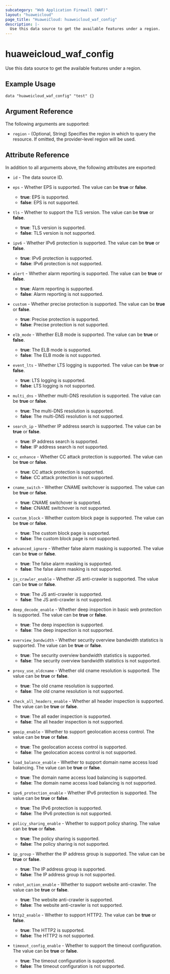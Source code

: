 ```yaml
---
subcategory: "Web Application Firewall (WAF)"
layout: "huaweicloud"
page_title: "HuaweiCloud: huaweicloud_waf_config"
description: |-
  Use this data source to get the available features under a region.
---
```


# huaweicloud_waf_config

Use this data source to get the available features under a region.

## Example Usage

```hcl
data "huaweicloud_waf_config" "test" {}
```

## Argument Reference

The following arguments are supported:

* `region` - (Optional, String) Specifies the region in which to query the resource.
  If omitted, the provider-level region will be used.

## Attribute Reference

In addition to all arguments above, the following attributes are exported:

* `id` - The data source ID.

* `eps` - Whether EPS is supported.
  The value can be **true** or **false**.
  + **true**: EPS is supported.
  + **false**: EPS is not supported.

* `tls` - Whether to support the TLS version.
  The value can be **true** or **false**.
  + **true**: TLS version is supported.
  + **false**: TLS version is not supported.

* `ipv6` - Whether IPv6 protection is supported.
  The value can be **true** or **false**.
  + **true**: IPv6 protection is supported.
  + **false**: IPv6 protection is not supported.

* `alert` - Whether alarm reporting is supported.
  The value can be **true** or **false**.
  + **true**: Alarm reporting is supported.
  + **false**: Alarm reporting is not supported.

* `custom` - Whether precise protection is supported.
  The value can be **true** or **false**.
  + **true**: Precise protection is supported.
  + **false**: Precise protection is not supported.

* `elb_mode` - Whether ELB mode is supported.
  The value can be **true** or **false**.
  + **true**: The ELB mode is supported.
  + **false**: The ELB mode is not supported.

* `event_lts` - Whether LTS logging is supported.
  The value can be **true** or **false**.
  + **true**: LTS logging is supported.
  + **false**: LTS logging is not supported.

* `multi_dns` - Whether multi-DNS resolution is supported.
  The value can be **true** or **false**.
  + **true**: The multi-DNS resolution is supported.
  + **false**: The multi-DNS resolution is not supported.

* `search_ip` - Whether IP address search is supported.
  The value can be **true** or **false**.
  + **true**: IP address search is supported.
  + **false**: IP address search is not supported.

* `cc_enhance` - Whether CC attack protection is supported.
  The value can be **true** or **false**.
  + **true**: CC attack protection is supported.
  + **false**: CC attack protection is not supported.

* `cname_switch` - Whether CNAME switchover is supported.
  The value can be **true** or **false**.
  + **true**: CNAME switchover is supported.
  + **false**: CNAME switchover is not supported.

* `custom_block` - Whether custom block page is supported.
  The value can be **true** or **false**.
  + **true**: The custom block page is supported.
  + **false**: The custom block page is not supported.

* `advanced_ignore` - Whether false alarm masking is supported.
  The value can be **true** or **false**.
  + **true**: The false alarm masking is supported.
  + **false**: The false alarm masking is not supported.

* `js_crawler_enable` - Whether JS anti-crawler is supported.
  The value can be **true** or **false**.
  + **true**: The JS anti-crawler is supported.
  + **false**: The JS anti-crawler is not supported.

* `deep_decode_enable` - Whether deep inspection in basic web protection is supported.
  The value can be **true** or **false**.
  + **true**: The deep inspection is supported.
  + **false**: The deep inspection is not supported.

* `overview_bandwidth` - Whether security overview bandwidth statistics is supported.
  The value can be **true** or **false**.
  + **true**: The security overview bandwidth statistics is supported.
  + **false**: The security overview bandwidth statistics is not supported.

* `proxy_use_oldcname` - Whether old cname resolution is supported.
  The value can be **true** or **false**.
  + **true**: The old cname resolution is supported.
  + **false**: The old cname resolution is not supported.

* `check_all_headers_enable` - Whether all header inspection is supported.
  The value can be **true** or **false**.
  + **true**: The all eader inspection is supported.
  + **false**: The all header inspection is not supported.

* `geoip_enable` - Whether to support geolocation access control.
  The value can be **true** or **false**.
  + **true**: The geolocation access control is supported.
  + **false**: The geolocation access control is not supported.

* `load_balance_enable` - Whether to support domain name access load balancing.
  The value can be **true** or **false**.
  + **true**: The domain name access load balancing is supported.
  + **false**: The domain name access load balancing is not supported.

* `ipv6_protection_enable` - Whether IPv6 protection is supported.
  The value can be **true** or **false**.
  + **true**: The IPv6 protection is supported.
  + **false**: The IPv6 protection is not supported.

* `policy_sharing_enable` - Whether to support policy sharing.
  The value can be **true** or **false**.
  + **true**: The policy sharing is supported.
  + **false**: The policy sharing is not supported.

* `ip_group` - Whether the IP address group is supported.
  The value can be **true** or **false**.
  + **true**: The IP address group is supported.
  + **false**: The IP address group is not supported.

* `robot_action_enable` - Whether to support website anti-crawler.
  The value can be **true** or **false**.
  + **true**: The website anti-crawler is supported.
  + **false**: The website anti-crawler is not supported.

* `http2_enable` - Whether to support HTTP2.
  The value can be **true** or **false**.
  + **true**: The HTTP2 is supported.
  + **false**: The HTTP2 is not supported.

* `timeout_config_enable` - Whether to support the timeout configuration.
  The value can be **true** or **false**.
  + **true**: The timeout configuration is supported.
  + **false**: The timeout configuration is not supported.
